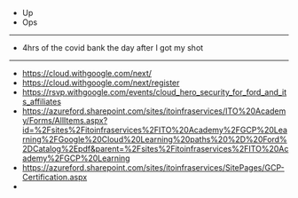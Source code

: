 - Up
- Ops
- ---
- 4hrs of the covid bank the day after I got my shot
- ---
- https://cloud.withgoogle.com/next/
- https://cloud.withgoogle.com/next/register
- https://rsvp.withgoogle.com/events/cloud_hero_security_for_ford_and_its_affiliates
- https://azureford.sharepoint.com/sites/itoinfraservices/ITO%20Academy/Forms/AllItems.aspx?id=%2Fsites%2Fitoinfraservices%2FITO%20Academy%2FGCP%20Learning%2FGoogle%20Cloud%20Learning%20paths%20%2D%20Ford%2DCatalog%2Epdf&parent=%2Fsites%2Fitoinfraservices%2FITO%20Academy%2FGCP%20Learning
- https://azureford.sharepoint.com/sites/itoinfraservices/SitePages/GCP-Certification.aspx
-